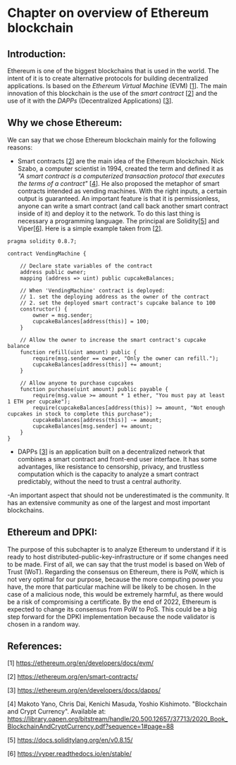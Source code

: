 # Chapter on overview of Ethereum blockchain


## Introduction:

Ethereum is one of the biggest blockchains that is used in the world. The intent of it is to create alternative protocols for building decentralized applications. Is based on the *Ethereum Virtual Machine* (EVM) [[1](#references)]. The main innovation of this blockchain is the use of the *smart contract* [[2](#references)] and the use of it with the *DAPPs* (Decentralized Applications) [[3](#references)].


## Why we chose Ethereum:
We can say that we chose Ethereum blockchain mainly for the following reasons:
- Smart contracts [[2](#references)] are the main idea of the Ethereum blockchain. Nick Szabo, a computer scientist in 1994, created the term and defined it as *"A smart contract is a computerized transaction protocol that executes the terms of a contract"* [[4](#references)]. He also proposed the metaphor of smart contracts intended as vending machines. With the right inputs, a certain output is guaranteed. 
An important feature is that it is permissionless, anyone can write a smart contract (and call back another smart contract inside of it) and deploy it to the network. To do this last thing is necessary a programming language. The principal are Solidity[[5](#references)] and Viper[[6](#references)]. 
Here is a simple example taken from [[2](#references)]. 
  
``` solidity
pragma solidity 0.8.7;

contract VendingMachine {

    // Declare state variables of the contract
    address public owner;
    mapping (address => uint) public cupcakeBalances;

    // When 'VendingMachine' contract is deployed:
    // 1. set the deploying address as the owner of the contract
    // 2. set the deployed smart contract's cupcake balance to 100
    constructor() {
        owner = msg.sender;
        cupcakeBalances[address(this)] = 100;
    }

    // Allow the owner to increase the smart contract's cupcake balance
    function refill(uint amount) public {
        require(msg.sender == owner, "Only the owner can refill.");
        cupcakeBalances[address(this)] += amount;
    }

    // Allow anyone to purchase cupcakes
    function purchase(uint amount) public payable {
        require(msg.value >= amount * 1 ether, "You must pay at least 1 ETH per cupcake");
        require(cupcakeBalances[address(this)] >= amount, "Not enough cupcakes in stock to complete this purchase");
        cupcakeBalances[address(this)] -= amount;
        cupcakeBalances[msg.sender] += amount;
    }
}
```


- DAPPs [[3](#references)] is an application built on a decentralized network that combines a smart contract and front-end user interface. It has some advantages, like resistance to censorship, privacy, and trustless computation which is the capacity to analyze a smart contract predictably, without the need to trust a central authority.

-An important aspect that should not be underestimated is the community. It has an extensive community as one of the largest and most important blockchains. 

## Ethereum and DPKI:

The purpose of this subchapter is to analyze Ethereum to understand if it is ready to host distributed-public-key-infrastructure or if some changes need to be made.
First of all, we can say that the trust model is based on Web of Trust (WoT). 
Regarding the consensus on Ethereum, there is PoW, which is not very optimal for our purpose, because the more computing power you have, the more that particular machine will be likely to be chosen. In the case of a malicious node, this would be extremely harmful, as there would be a risk of compromising a certificate. By the end of 2022, Ethereum is expected to change its consensus from PoW to PoS. This could be a big step forward for the DPKI implementation because the node validator is chosen in a random way.



## References:

[1] https://ethereum.org/en/developers/docs/evm/

[2] https://ethereum.org/en/smart-contracts/

[3] https://ethereum.org/en/developers/docs/dapps/

[4] Makoto Yano, Chris Dai, Kenichi Masuda, Yoshio Kishimoto. "Blockchain and Crypt Currency". Available at: https://library.oapen.org/bitstream/handle/20.500.12657/37713/2020_Book_BlockchainAndCryptCurrency.pdf?sequence=1#page=88

[5] https://docs.soliditylang.org/en/v0.8.15/

[6] https://vyper.readthedocs.io/en/stable/

